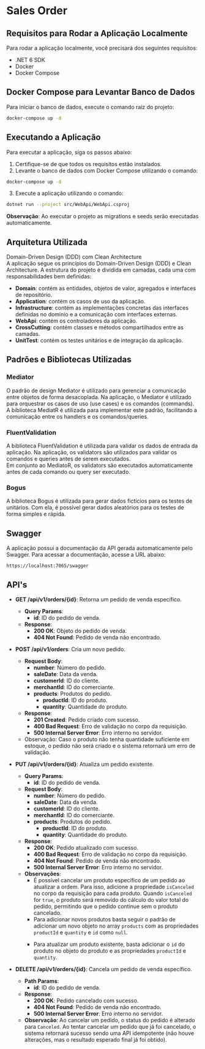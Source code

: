 # Sales Order

## Requisitos para Rodar a Aplicação Localmente

Para rodar a aplicação localmente, você precisará dos seguintes requisitos:

- .NET 6 SDK
- Docker
- Docker Compose

## Docker Compose para Levantar Banco de Dados

Para iniciar o banco de dados, execute o comando raiz do projeto:
    
```bash
docker-compose up -d
```

## Executando a Aplicação

Para executar a aplicação, siga os passos abaixo:

1. Certifique-se de que todos os requisitos estão instalados.
2. Levante o banco de dados com Docker Compose utilizando o comando:
```bash
docker-compose up -d
```
3. Execute a aplicação utilizando o comando:
```bash
dotnet run --project src/WebApi/WebApi.csproj
```

**Observação**: Ao executar o projeto as migrations e seeds serão executadas automaticamente.
## Arquitetura Utilizada

Domain-Driven Design (DDD) com Clean Architecture  
A aplicação segue os princípios do Domain-Driven Design (DDD) e Clean Architecture. A estrutura do projeto é dividida em camadas, cada uma com responsabilidades bem definidas:

- **Domain**: contém as entidades, objetos de valor, agregados e interfaces de repositório.
- **Application**: contém os casos de uso da aplicação.
- **Infrastructure**: contém as implementações concretas das interfaces definidas no domínio e a comunicação com interfaces externas.
- **WebApi**: contém os controladores da aplicação.
- **CrossCutting**: contém classes e métodos compartilhados entre as camadas.
- **UnitTest**: contém os testes unitários e de integração da aplicação.

## Padrões e Bibliotecas Utilizadas

### Mediator
O padrão de design Mediator é utilizado para gerenciar a comunicação entre objetos de forma desacoplada. Na aplicação, o Mediator é utilizado para orquestrar os casos de uso (use cases) e os comandos (commands). A biblioteca MediatR é utilizada para implementar este padrão, facilitando a comunicação entre os handlers e os comandos/queries.

### FluentValidation
A biblioteca FluentValidation é utilizada para validar os dados de entrada da aplicação. Na aplicação, os validators são utilizados para validar os comandos e queries antes de serem executados.  
Em conjunto ao MediatoR, os validators são executados automaticamente antes de cada comando ou query ser executado.

### Bogus
A biblioteca Bogus é utilizada para gerar dados fictícios para os testes de unitários. Com ela, é possível gerar dados aleatórios para os testes de forma simples e rápida.

## Swagger

A aplicação possui a documentação da API gerada automaticamente pelo Swagger. Para acessar a documentação, acesse a URL abaixo:

``` 
https://localhost:7065/swagger
```

## API's

- **GET /api/v1/orders/{id}**: Retorna um pedido de venda específico.
  - **Query Params**:
    - **id**: ID do pedido de venda.
  - **Response**:
    - **200 OK**: Objeto do pedido de venda.
    - **404 Not Found**: Pedido de venda não encontrado.
  

- **POST /api/v1/orders**: Cria um novo pedido.
  - **Request Body**:
    - **number**: Número do pedido.
    - **saleDate**: Data da venda.
    - **customerId**: ID do cliente.
    - **merchantId**: ID do comerciante.
    - **products**: Produtos do pedido.
      - **productId**: ID do produto.
      - **quantity**: Quantidade do produto.
  - **Response**:
    - **201 Created**: Pedido criado com sucesso.
    - **400 Bad Request**: Erro de validação no corpo da requisição.
    - **500 Internal Server Error**: Erro interno no servidor.
  - Observação: Caso o produto não tenha quantidade suficiente em estoque, o pedido não será criado e o sistema retornará um erro de validação.
  

- **PUT /api/v1/orders/{id}**: Atualiza um pedido existente.
  - **Query Params**:
    - **id**: ID do pedido de venda.
  - **Request Body**:
    - **number**: Número do pedido.
    - **saleDate**: Data da venda.
    - **customerId**: ID do cliente.
    - **merchantId**: ID do comerciante.
    - **products**: Produtos do pedido.
      - **productId**: ID do produto.
      - **quantity**: Quantidade do produto.
  - **Response**:
    - **200 OK**: Pedido atualizado com sucesso.
    - **400 Bad Request**: Erro de validação no corpo da requisição.
    - **404 Not Found**: Pedido de venda não encontrado.
    - **500 Internal Server Error**: Erro interno no servidor.
  - **Observações**: 
    - É possível cancelar um produto específico de um pedido ao atualizar a ordem. Para isso, adicione a propriedade `isCanceled` no corpo da requisição para cada produto. Quando `isCanceled` for `true`, o produto será removido do cálculo do valor total do pedido, permitindo que o pedido continue sem o produto cancelado.
    - Para adicionar novos produtos basta seguir o padrão de adicionar um novo objeto no array `products` com as propriedades `productId` e `quantity` e `id` como `null`.</p>
    - Para atualizar um produto existente, basta adicionar o `id` do produto no objeto do produto e as propriedades `productId` e `quantity`.

  
- **DELETE /api/v1/orders/{id}**: Cancela um pedido de venda específico.
  - **Path Params**:
    - **id**: ID do pedido de venda.
  - **Response**:
    - **200 OK**: Pedido cancelado com sucesso.
    - **404 Not Found**: Pedido de venda não encontrado.
    - **500 Internal Server Error**: Erro interno no servidor.
  - **Observação**: Ao cancelar um pedido, o status do pedido é alterado para `Canceled`. Ao tentar cancelar um pedido que já foi cancelado, o sistema retornará sucesso sendo uma API idempotente (não houve alterações, mas o resultado esperado final já foi obtido).


